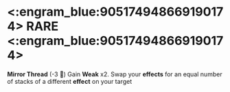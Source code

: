 # <:engram_blue:905174948669190174> RARE <:engram_blue:905174948669190174>

**Mirror Thread** (-3 :large_blue_diamond:) Gain __Weak__ x2. Swap your __effects__ for an equal number of stacks of a different __effect__ on your target
